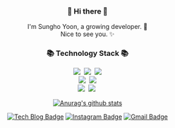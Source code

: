 <h3 align="center">
  👋 Hi there 👋
</h3>
<p align="center">
  I'm Sungho Yoon, a growing developer. 🌱 <br>
  Nice to see you. ✨
</p>
<h3 align="center">📚 Technology Stack 📚</h3>
<p align="center">
  <!--   <img src="https://img.shields.io/badge/-PYHTON-blue"/>&nbsp -->
  <img src="https://img.shields.io/badge/-JAVA-orange"/>&nbsp
  <img src="https://img.shields.io/badge/-JAVASCRIPT-yellow"/>&nbsp
  <img src="https://img.shields.io/badge/-MySQL-navy"/>
  <br>
  <!--   <img src="https://img.shields.io/badge/-Django-blue"/>&nbsp -->
  <!--   <img src="https://img.shields.io/badge/-Flask-blue"/>&nbsp -->
  <img src="https://img.shields.io/badge/-SpringBoot-orange"/>&nbsp
  <!--   <img src="https://img.shields.io/badge/-Nodejs-yellow"/> -->
  <img src="https://img.shields.io/badge/-Vuejs-yellow"/>
  <br>
  <img src="https://img.shields.io/badge/-AWS-black"/>&nbsp
  <img src="https://img.shields.io/badge/-Git-black"/>&nbsp
</p>

<div align="center">
  
[![Anurag's github stats](https://github-readme-stats.vercel.app/api?username=vvsungho)](https://github.com/anuraghazra/github-readme-stats)
<!-- [![Top Langs](https://github-readme-stats.vercel.app/api/top-langs/?username=vvsungho&hide=javascript,html)](https://github.com/anuraghazra/github-readme-stats) -->
</div>

<div align="center">
  
  <!-- [![Linkedin Badge](https://img.shields.io/badge/-LinkedIn-blue?style=flat-square&logo=Linkedin&logoColor=white&link=https://www.linkedin.com/in/vvsungho/)](https://www.linkedin.com/in/vvsungho/)  -->
<!-- [![Youtube Badge](https://img.shields.io/badge/Youtube-ff0000?style=flat-square&logo=youtube&link=https://www.youtube.com/c/vvsungho)](https://www.youtube.com/c/vvsungho)  -->
<!-- [![Facebook Badge](https://img.shields.io/badge/-Facebook-1877f2?style=flat-square&logo=facebook&logoColor=white&link=https://www.facebook.com/vvsungho)](https://www.facebook.com/vvsungho)  -->
[![Tech Blog Badge](http://img.shields.io/badge/-Tech%20blog-black?style=flat-square&logo=github&link=https://vvsungho.github.io/)](https://vvsungho.github.io/)
[![Instagram Badge](https://img.shields.io/badge/-Instagram-dd2a7b?style=flat-square&logo=instagram&logoColor=white&link=https://www.instagram.com/vvsungho/)](https://www.instagram.com/vvsungho/)
[![Gmail Badge](https://img.shields.io/badge/-Gmail-d14836?style=flat-square&logo=Gmail&logoColor=white&link=mailto:vvsungho@gmail.com)](mailto:vvsungho@gmail.com)
</div>
  
<!--
**vvsungho/vvsungho** is a ✨ _special_ ✨ repository because its `README.md` (this file) appears on your GitHub profile.

Here are some ideas to get you started:

- 🔭 I’m currently working on ...
- 🌱 I’m currently learning ...
- 👯 I’m looking to collaborate on ...
- 🤔 I’m looking for help with ...
- 💬 Ask me about ...
- 📫 How to reach me: ...
- 😄 Pronouns: ...
- ⚡ Fun fact: ...
-->
